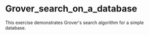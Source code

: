 # Grover_search_on_a_database
This exercise demonstrates Grover's search algorithm for a simple database.
